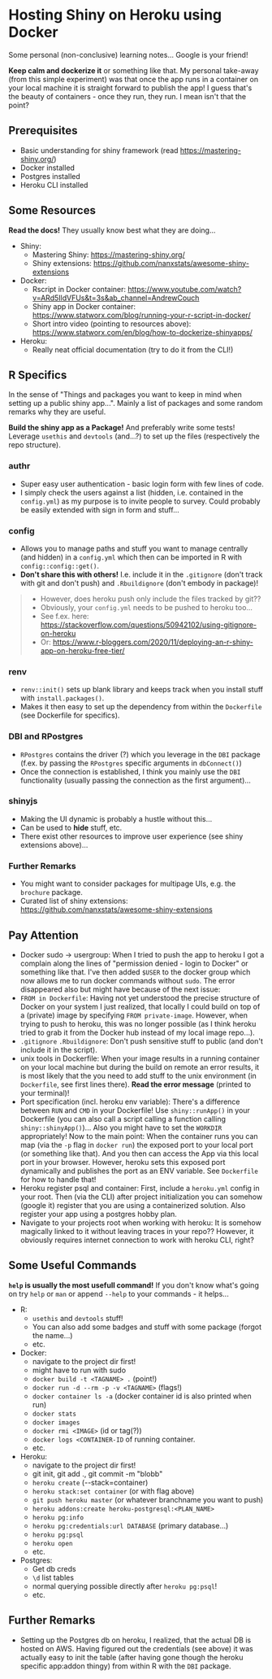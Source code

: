 # Hosting Shiny on Heroku using Docker

Some personal (non-conclusive) learning notes... Google is your friend!

**Keep calm and dockerize it** or something like that. My personal take-away (from this simple experiment) was that once the app runs in a container on your local machine it is straight forward to publish the app! I guess that's the beauty of containers - once they run, they run. I mean isn't that the point?


## Prerequisites

- Basic understanding for shiny framework (read https://mastering-shiny.org/)
- Docker installed
- Postgres installed
- Heroku CLI installed


## Some Resources

**Read the docs!** They usually know best what they are doing...

- Shiny:
  - Mastering Shiny: https://mastering-shiny.org/
  - Shiny extensions: https://github.com/nanxstats/awesome-shiny-extensions
- Docker:
  - Rscript in Docker container: https://www.youtube.com/watch?v=ARd5IldVFUs&t=3s&ab_channel=AndrewCouch
  - Shiny app in Docker container: https://www.statworx.com/blog/running-your-r-script-in-docker/
  - Short intro video (pointing to resources above): https://www.statworx.com/en/blog/how-to-dockerize-shinyapps/
- Heroku:
  - Really neat official documentation (try to do it from the CLI!)


## R Specifics

In the sense of "Things and packages you want to keep in mind when setting up a public shiny app...". Mainly a list of packages and some random remarks why they are useful.

**Build the shiny app as a Package!** And preferably write some tests! Leverage `usethis` and `devtools` (and...?) to set up the files (respectively the repo structure).


### authr

- Super easy user authentication - basic login form with few lines of code.
- I simply check the users against a list (hidden, i.e. contained in the `config.yml`) as my purpose is to invite people to survey. Could probably be easily extended with sign in form and stuff...


### config

- Allows you to manage paths and stuff you want to manage centrally (and hidden) in a `config.yml` which then can be imported in R with `config::config::get()`.
- **Don't share this with others!** I.e. include it in the `.gitignore` (don't track with git and don't push) and `.Rbuildignore` (don't embody in package)!

> * However, does heroku push only include the files tracked by git??
> * Obviously, your `config.yml` needs to be pushed to heroku too...
> * See f.ex. here: https://stackoverflow.com/questions/50942102/using-gitignore-on-heroku
> * Or: https://www.r-bloggers.com/2020/11/deploying-an-r-shiny-app-on-heroku-free-tier/


### renv

- `renv::init()` sets up blank library and keeps track when you install stuff with `install.packages()`.
- Makes it then easy to set up the dependency from within the `Dockerfile` (see Dockerfile for specifics).


### DBI and RPostgres

- `RPostgres` contains the driver (?) which you leverage in the `DBI` package (f.ex. by passing the `RPostgres` specific arguments in `dbConnect()`)
- Once the connection is established, I think you mainly use the `DBI` functionality (usually passing the connection as the first argument)...


### shinyjs

- Making the UI dynamic is probably a hustle without this...
- Can be used to **hide** stuff, etc.
- There exist other resources to improve user experience (see shiny extensions above)...


### Further Remarks

- You might want to consider packages for multipage UIs, e.g. the `brochure` package.
- Curated list of shiny extensions: https://github.com/nanxstats/awesome-shiny-extensions


## Pay Attention

- Docker sudo -> usergroup: When I tried to push the app to heroku I got a complain along the lines of "permission denied - login to Docker" or something like that. I've then added `$USER` to the docker group which now allows me to run docker commands without `sudo`. The error disappeared also but might have because of the next issue:
- `FROM in Dockerfile`: Having not yet understood the precise structure of Docker on your system I just realized, that locally I could build on top of a (private) image by specifying `FROM private-image`. However, when trying to push to heroku, this was no longer possible (as I think heroku tried to grab it from the Docker hub instead of my local image repo...).
- `.gitignore` `.Rbuildignore`: Don't push sensitive stuff to public (and don't include it in the script).
- unix tools in Dockerfile: When your image results in a running container on your local machine but during the build on remote an error results, it is most likely that the you need to add stuff to the unix environment (in `Dockerfile`, see first lines there). **Read the error message** (printed to your terminal)!
- Port specification (incl. heroku env variable): There's a difference between `RUN` and `CMD` in your Dockerfile! Use `shiny::runApp()` in your Dockerfile (you can also call a script calling a function calling `shiny::shinyApp()`)... Also you might have to set the `WORKDIR` appropriately! Now to the main point: When the container runs you can map (via the `-p` flag in `docker run`) the exposed port to your local port (or something like that). And you then can access the App via this local port in your browser. However, heroku sets this exposed port dynamically and publishes the port as an ENV variable. See `Dockerfile` for how to handle that!
- Heroku register psql and container: First, include a `heroku.yml` config in your root. Then (via the CLI) after project initialization you can somehow (google it) register that you are using a containerized solution. Also register your app using a postgres hobby plan.
- Navigate to your projects root when working with heroku: It is somehow magically linked to it without leaving traces in your repo?? However, it obviously requires internet connection to work with heroku CLI, right?


## Some Useful Commands

**`help` is usually the most usefull command!** If you don't know what's going on try `help` or `man` or append `--help` to your commands - it helps...

- R:
  - `usethis` and `devtools` stuff!
  - You can also add some badges and stuff with some package (forgot the name...)
  - etc.
- Docker:
  - navigate to the project dir first!
  - might have to run with sudo
  - `docker build -t <TAGNAME> .` (point!)
  - `docker run -d --rm -p -v <TAGNAME>` (flags!)
  - `docker container ls -a` (docker container id is also printed when run)
  - `docker stats`
  - `docker images`
  - `docker rmi <IMAGE>` (id or tag(?))
  - `docker logs <CONTAINER-ID` of running container.
  - etc.
- Heroku:
  - navigate to the project dir first!
  - git init, git add ., git commit -m "blobb"
  - `heroku create` (--stack=container)
  - `heroku stack:set container` (or with flag above)
  - `git push heroku master` (or whatever branchname you want to push)
  - `heroku addons:create heroku-postgresql:<PLAN_NAME>`
  - `heroku pg:info`
  - `heroku pg:credentials:url DATABASE` (primary database...)
  - `heroku pg:psql`
  - `heroku open`
  - etc.
- Postgres:
  - Get db creds
  - `\d` list tables
  - normal querying possible directly after `heroku pg:psql`!
  - etc.
  

## Further Remarks

- Setting up the Postgres db on heroku, I realized, that the actual DB is hosted on AWS. Having figured out the credentials (see above) it was actually easy to init the table (after having gone though the heroku specific app:addon thingy) from within R with the `DBI` package.
